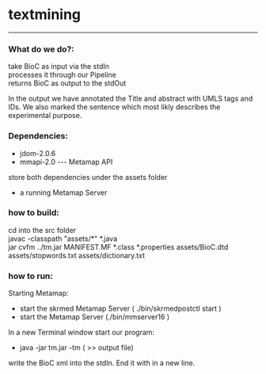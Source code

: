 # textmining  
---

### What do we do?:  
take BioC as input via the stdIn  
processes it through our Pipeline  
returns BioC as output to the stdOut  

In the output we have annotated the Title and abstract with UMLS tags and IDs.
We also marked the sentence which most likly describes the experimental purpose.  
  
  
### Dependencies:  
- jdom-2.0.6
- mmapi-2.0 --- Metamap API  
  
store both dependencies under the assets folder  

- a running Metamap Server

### how to build:  
cd into the src folder  
javac -classpath "assets/*" *.java  
jar cvfm ../tm.jar MANIFEST.MF *.class *.properties assets/BioC.dtd assets/stopwords.txt assets/dictionary.txt  

### how to run: 
Starting Metamap:  
- start the skrmed Metamap Server  ( ./bin/skrmedpostctl start )  
- start the Metamap Server (./bin/mmserver16 )  
  
In a new Terminal window start our program:  
- java -jar tm.jar -tm ( >> output file)  
  
write the BioC xml into the stdIn. 
End it with <endAll/> in a new line.  
